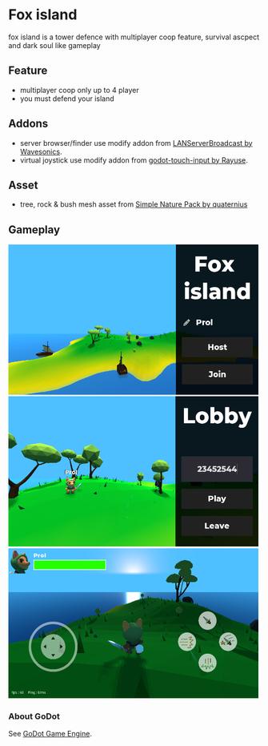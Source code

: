 # Fox island

fox island is a tower defence with multiplayer coop feature, survival ascpect and dark soul like gameplay



## Feature
- multiplayer coop only up to 4 player
- you must defend your island



## Addons
- server browser/finder use modify addon from [LANServerBroadcast by Wavesonics](https://github.com/Wavesonics/LANServerBroadcast).
- virtual joystick use modify addon from [godot-touch-input by Rayuse](https://github.com/Rayuse/godot-touch-input).



## Asset
- tree, rock & bush mesh asset from [Simple Nature Pack by quaternius](https://quaternius.com/packs/simplenature.html)



## Gameplay

<img src="https://raw.githubusercontent.com/renosyah/fox-island/master/ss/menu.png" width="500" height="300" />

 
<img src="https://raw.githubusercontent.com/renosyah/fox-island/master/ss/lobby.png" width="500" height="300" />


<img src="https://raw.githubusercontent.com/renosyah/fox-island/master/ss/gameplay.png" width="500" height="300" />



### About GoDot
See [GoDot Game Engine](https://godotengine.org).
